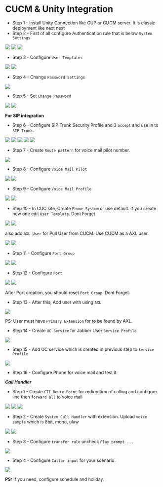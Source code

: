 # CUCM & Unity Integration

* Step 1 - Install Unity Connection like CUP or CUCM server. It is classic deployment like next next
* Step 2 - First of all configure Authentication rule that is below `System Settings`

![](images/2023-06-06-20-24-07.png)
![](images/2023-06-06-20-26-04.png)
![](images/2023-06-06-20-27-54.png)

* Step 3 - Configure `User Templates`

![](images/2023-06-06-20-35-51.png)
![](images/2023-06-06-20-54-24.png)

* Step 4 - Change `Password Settings`

![](images/2023-06-06-21-01-08.png)

* Step 5 - Set `Change Password`

![](images/2023-06-06-21-03-15.png)
![](images/2023-06-06-21-05-36.png)

**For SIP integration**

* Step 6 - Configure SIP Trunk Security Profile and 3 `accept` and use in to `SIP Trunk`.

![](images/2023-06-06-21-12-58.png)
![](images/2023-06-06-21-14-23.png)
![](images/2023-06-06-21-18-21.png)
![](images/2023-06-06-21-20-28.png)
![](images/2023-06-06-21-21-19.png)

* Step 7 - Create `Route pattern` for voice mail pilot number.

![](images/2023-06-06-21-24-01.png)

* Step 8 - Configure `Voice Mail Pilot`

![](images/2023-06-06-21-27-32.png)
![](images/2023-06-06-21-28-24.png)

* Step 9 - Configure `Voice Mail Profile`

![](images/2023-06-06-21-29-26.png)
![](images/2023-06-06-21-31-19.png)

* Step 10 - In CUC site, Create `Phone System` or use default. If you create new one edit `User Template`. Dont Forget

![](images/2023-06-06-21-57-21.png)
![](images/2023-06-06-21-57-49.png)

also add `AXL User` for Pull User from CUCM. Use CUCM as a AXL user.

![](images/2023-06-06-22-03-19.png)
![](images/2023-06-06-22-05-37.png)

* Step 11 - Configure `Port Group`

![](images/2023-06-06-22-07-36.png)
![](images/2023-06-06-22-10-46.png)

* Step 12 - Configure `Port`


![](images/2023-06-06-22-14-27.png)
![](images/2023-06-06-22-15-18.png)

After Port creation, you should reset `Port Group`. Dont Forget.

* Step 13 - After this, Add user with using `AXL`

![](images/2023-06-06-22-28-29.png)

PS: User must have `Primary Extension` for to be found by AXL.

* Step 14 - Create `UC Service` for Jabber User `Service Profile`

![](images/2023-06-06-22-33-08.png)

* Step 15 - Add UC service which is created in previous step to `Service Profile`

![](images/2023-06-06-22-35-01.png)

* Step 16 - Configure Phone for voice mail and test it.

***Call Handler***

* Step 1 - Create `CTI Route Point` for redirection of calling and configure line then `forward all` to voice mail

![](images/2023-06-07-22-36-56.png)
![](images/2023-06-07-22-37-55.png)
![](images/2023-06-07-22-38-20.png)

* Step 2 - Create `System Call Handler` with extension. Upload `voice sample` which is 8bit, mono, ulaw

![](images/2023-06-07-22-40-16.png)
![](images/2023-06-07-22-42-52.png)

* Step 3 - Configure `transfer rule` uncheck `Play prompt ...`

![](images/2023-06-07-22-45-58.png)

* Step 4 - Configure `Caller input` for your scenario.

![](images/2023-06-07-22-47-49.png)

**PS:** If you need, configure schedule and holiday.